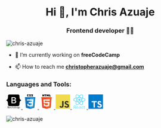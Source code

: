 <h1 align="center">Hi 👋, I'm Chris Azuaje</h1>
<h3 align="center">Frontend developer 👨‍💻</h3>

<p align="left"> <img src="https://komarev.com/ghpvc/?username=chris-azuaje&label=Profile%20views&color=0e75b6&style=flat" alt="chris-azuaje" /> </p>

- 🔭 I’m currently working on **freeCodeCamp**

- 📫 How to reach me **christopherazuaje@gmail.com**

<h3 align="left">Languages and Tools:</h3>
<p align="left"> <a href="https://getbootstrap.com" target="_blank" rel="noreferrer"> <img src="https://raw.githubusercontent.com/devicons/devicon/master/icons/bootstrap/bootstrap-plain-wordmark.svg" alt="bootstrap" width="40" height="40"/> </a> <a href="https://www.w3schools.com/css/" target="_blank" rel="noreferrer"> <img src="https://raw.githubusercontent.com/devicons/devicon/master/icons/css3/css3-original-wordmark.svg" alt="css3" width="40" height="40"/> </a> <a href="https://www.w3.org/html/" target="_blank" rel="noreferrer"> <img src="https://raw.githubusercontent.com/devicons/devicon/master/icons/html5/html5-original-wordmark.svg" alt="html5" width="40" height="40"/> </a> <a href="https://developer.mozilla.org/en-US/docs/Web/JavaScript" target="_blank" rel="noreferrer"> <img src="https://raw.githubusercontent.com/devicons/devicon/master/icons/javascript/javascript-original.svg" alt="javascript" width="40" height="40"/> </a> <a href="https://reactjs.org/" target="_blank" rel="noreferrer"> <img src="https://raw.githubusercontent.com/devicons/devicon/master/icons/react/react-original-wordmark.svg" alt="react" width="40" height="40"/> </a> <a href="https://www.typescriptlang.org/" target="_blank" rel="noreferrer"> <img src="https://raw.githubusercontent.com/devicons/devicon/master/icons/typescript/typescript-original.svg" alt="typescript" width="40" height="40"/> </a> </p>

<p><img align="center" src="https://github-readme-stats.vercel.app/api/top-langs?username=chris-azuaje&show_icons=true&locale=en&layout=compact" alt="chris-azuaje" /></p>

<!-- <p>&nbsp;<img align="center" src="https://github-readme-stats.vercel.app/api?username=chris-azuaje&show_icons=true&locale=en" alt="chris-azuaje" /></p>

<p><img align="center" src="https://github-readme-streak-stats.herokuapp.com/?user=chris-azuaje&" alt="chris-azuaje" /></p>
 -->
